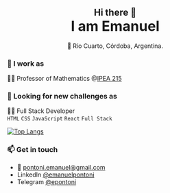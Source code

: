 ## <div align="center">Hi there 👋 <br> <font size="6">I am Emanuel</font></div>
<div align="center">📍 Río Cuarto, Córdoba, Argentina.</div>

### 💼 I work as
👨‍🏫 Professor of Mathematics @[IPEA 215](https://ipea215.edu.ar)

### 🔎 Looking for new challenges as
👨‍💻 Full Stack Developer<br>
`HTML` `CSS` `JavaScript` `React` `Full Stack`<br>

[![Top Langs](https://github-readme-stats.vercel.app/api/top-langs/?username=epontoni&layout=compact)](https://github.com/epontoni/github-readme-stats)

### 📫 Get in touch
- 📧 [pontoni.emanuel@gmail.com](mailto:pontoni.emanuel@gmail.com)
- LinkedIn [@emanuelpontoni](https://www.linkedin.com/in/emanuelpontoni/)
- Telegram [@epontoni](https://t.me/epontoni)

<!--
**epontoni/epontoni** is a ✨ _special_ ✨ repository because its `README.md` (this file) appears on your GitHub profile.

Here are some ideas to get you started:

- 🔭 I’m currently working on ...
- 🌱 I’m currently learning ...
- 👯 I’m looking to collaborate on ...
- 🤔 I’m looking for help with ...
- 💬 Ask me about ...
- 📫 How to reach me: ...
- 😄 Pronouns: ...
- ⚡ Fun fact: ...
-->
